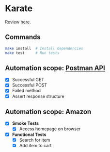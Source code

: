 # Karate

Review [here](https://github.com/dialex/start-testing/tree/main/docs/toolbox/framework/karate.md).

## Commands

```sh
make install  # Install dependencies
make test     # Run tests
```

## Automation scope: [Postman API](https://docs.postman-echo.com/)

- [x] Successful GET
- [x] Successful POST
- [x] Failed method
- [x] Assert response structure

## Automation scope: Amazon

- [x] **Smoke Tests**
  - [x] Access homepage on browser
- [x] **Functional Tests**
  - [x] Search for item
  - [x] Add item to cart
